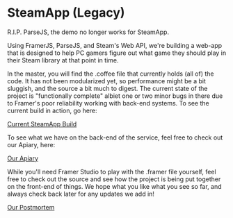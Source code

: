 # SteamApp (Legacy)

R.I.P. ParseJS, the demo no longer works for SteamApp.

Using FramerJS, ParseJS, and Steam's Web API, we're building a web-app that is designed to help PC gamers figure out what game they should play in their Steam library at that point in time.

In the master, you will find the .coffee file that currently holds (all of) the code. It has not been modularized yet, so performance might be a bit sluggish, and the source a bit much to digest. The current state of the project is "functionally complete" albiet one or two minor bugs in there due to Framer's poor reliability working with back-end systems. To see the current build in action, go here:

<a href="http://share.framerjs.com/wrl07biy7cea/">Current SteamApp Build</a>

To see what we have on the back-end of the service, feel free to check out our Apiary, here:

<a href="http://docs.hcisteamapp.apiary.io/#reference">Our Apiary</a>

While you'll need Framer Studio to play with the .framer file yourself, feel free to check out the source and see how the project is being put together on the front-end of things. We hope what you like what you see so far, and always check back later for any updates we add in!

<a href="https://docs.google.com/presentation/d/1kALJSwBaq4eBUu47-D6TlJ4UO_9J-IpC5iPzvEjNL70/edit?usp=sharing">Our Postmortem</a>

